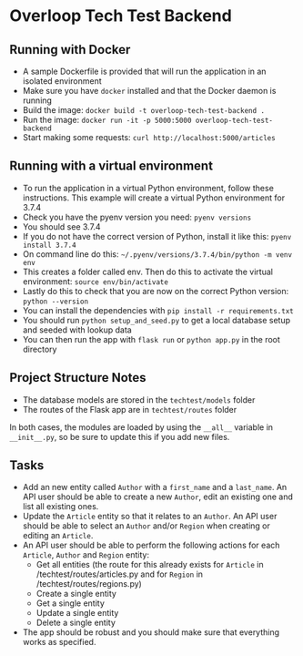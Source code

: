 # Overloop Tech Test Backend

## Running with Docker

- A sample Dockerfile is provided that will run the application in an isolated environment
- Make sure you have `docker` installed and that the Docker daemon is running
- Build the image: `docker build -t overloop-tech-test-backend .`
- Run the image: `docker run -it -p 5000:5000 overloop-tech-test-backend`
- Start making some requests: `curl http://localhost:5000/articles`

## Running with a virtual environment

- To run the application in a virtual Python environment, follow these instructions. This example will create a virtual Python environment for 3.7.4
- Check you have the pyenv version you need: `pyenv versions`
- You should see 3.7.4
- If you do not have the correct version of Python, install it like this: `pyenv install 3.7.4`
- On command line do this: `~/.pyenv/versions/3.7.4/bin/python -m venv env`
- This creates a folder called env. Then do this to activate the virtual environment: `source env/bin/activate`
- Lastly do this to check that you are now on the correct Python version: `python --version`
- You can install the dependencies with `pip install -r requirements.txt`
- You should run `python setup_and_seed.py` to get a local database setup and seeded with lookup data
- You can then run the app with `flask run` or `python app.py` in the root directory

## Project Structure Notes

- The database models are stored in the `techtest/models` folder
- The routes of the Flask app are in `techtest/routes` folder

In both cases, the modules are loaded by using the `__all__` variable in `__init__.py`, so be sure to update this if you add new files.

## Tasks

- Add an new entity called `Author` with a `first_name` and a `last_name`. An API user should be able to create a new `Author`, edit an existing one and list all existing ones.
- Update the `Article` entity so that it relates to an `Author`. An API user should be able to select an `Author` and/or `Region` when creating or editing an `Article`.
- An API user should be able to perform the following actions for each `Article`, `Author` and `Region` entity:
    - Get all entities (the route for this already exists for `Article` in /techtest/routes/articles.py and for `Region` in /techtest/routes/regions.py)
    - Create a single entity
    - Get a single entity
    - Update a single entity
    - Delete a single entity
- The app should be robust and you should make sure that everything works as specified.
